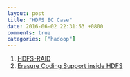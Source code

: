 ```yaml
---
layout: post
title: "HDFS EC Case"
date: 2016-06-02 22:31:53 +0800
comments: true
categories: ["hadoop"]
---
```


<!-- more -->


1. [HDFS-RAID]
2. [Erasure Coding Support inside HDFS]

[Erasure Coding Support inside HDFS]:https://issues.apache.org/jira/browse/HDFS-7285
[HDFS-RAID]:http://wiki.apache.org/hadoop/HDFS-RAID